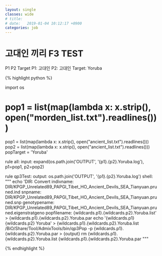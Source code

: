 ```yaml
---
layout: single
classes: wide
# title:
# date:   2019-01-04 10:12:17 +0900
categories: job
---
```


# 고대인 끼리 F3 TEST

P1 P2 Target
P1: 고대인
P2: 고대인
Target: Yoruba


{% highlight python %}

import os

# pop1 = list(map(lambda x: x.strip(), open("morden_list.txt").readlines()))
pop1 = list(map(lambda x: x.strip(), open("ancient_list.txt").readlines()))
pop2 = list(map(lambda x: x.strip(), open("ancient_list.txt").readlines()))
popTarget = 'Yoruba'


rule all:
    input:
        expand(os.path.join('OUTPUT', '{p1}.{p2}.Yoruba.log'), p1=pop1, p2=pop2)

rule qp3Test:
    output:
        os.path.join('OUTPUT', '{p1}.{p2}.Yoruba.log')
    shell:
        """
        echo 'DIR:   Convert
indivname:    DIR/KPGP_Unrelated89_PAPGI_Tibet_HO_Ancient_Devils_SEA_Tianyuan.pruned.ind
snpname:      DIR/KPGP_Unrelated89_PAPGI_Tibet_HO_Ancient_Devils_SEA_Tianyuan.pruned.snp
genotypename: DIR/KPGP_Unrelated89_PAPGI_Tibet_HO_Ancient_Devils_SEA_Tianyuan.pruned.eigenstratgeno
popfilename:  {wildcards.p1}.{wildcards.p2}.Yoruba.list' > {wildcards.p1}.{wildcards.p2}.Yoruba.par
        echo '{wildcards.p1} {wildcards.p2} Yoruba' > {wildcards.p1}.{wildcards.p2}.Yoruba.list
        /BiO/Share/Tool/AdmixTools/bin/qp3Pop -p {wildcards.p1}.{wildcards.p2}.Yoruba.par > {output}
                rm {wildcards.p1}.{wildcards.p2}.Yoruba.list {wildcards.p1}.{wildcards.p2}.Yoruba.par
        """


{% endhighlight %}

<!-- ![이미지](/images/AncientAncientF3HeatMap.png) -->

